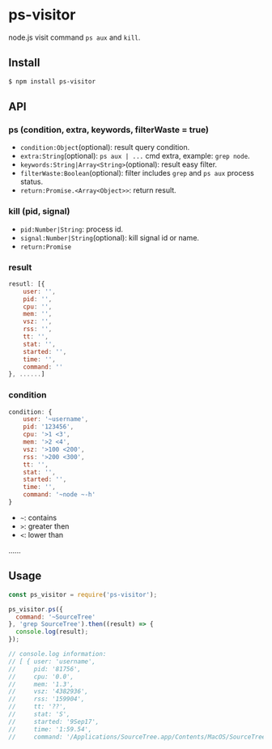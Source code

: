 # ps-visitor

node.js visit command `ps aux` and `kill`.

## Install

```bash
$ npm install ps-visitor
```

## API

### ps (condition, extra, keywords, filterWaste = true)

- `condition:Object`(optional): result query condition.
- `extra:String`(optional): `ps aux | ...` cmd extra, example: `grep node`.
- `keywords:String|Array<String>`(optional): result easy filter.
- `filterWaste:Boolean`(optional): filter includes `grep` and `ps aux` process status.
- `return:Promise.<Array<Object>>`: return result.

### kill (pid, signal)

- `pid:Number|String`: process id.
- `signal:Number|String`(optional): kill signal id or name.
- `return:Promise`

### result

```javascript
resutl: [{
    user: '',
    pid: '',
    cpu: '',
    mem: '',
    vsz: '',
    rss: '',
    tt: '',
    stat: '',
    started: '',
    time: '',
    command: ''
}, ......]
```

### condition

```javascript
condition: {
    user: '~username',
    pid: '123456',
    cpu: '>1 <3',
    mem: '>2 <4',
    vsz: '>100 <200',
    rss: '>200 <300',
    tt: '',
    stat: '',
    started: '',
    time: '',
    command: '~node ~-h'
}
```

- `~`: contains
- `>`: greater then
- `<`: lower than

......

## Usage

```javascript
const ps_visitor = require('ps-visitor');

ps_visitor.ps({
  command: '~SourceTree'
}, 'grep SourceTree').then((result) => {
  console.log(result);
});

// console.log information:
// [ { user: 'username',
//     pid: '81756',
//     cpu: '0.0',
//     mem: '1.3',
//     vsz: '4382936',
//     rss: '159904',
//     tt: '??',
//     stat: 'S',
//     started: '9Sep17',
//     time: '1:59.54',
//     command: '/Applications/SourceTree.app/Contents/MacOS/SourceTree' } ]

```


